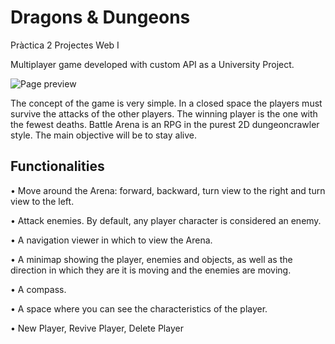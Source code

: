 # Dragons & Dungeons
Pràctica 2 Projectes Web I

Multiplayer game developed with custom API as a University Project. 

![Page preview](https://github.com/VXGamez/P2-PWI/blob/main/introAnimation.gif)

The concept of the game is very simple. In a closed space the players must survive the attacks of the other players. The winning player is the one with the fewest deaths.
Battle Arena is an RPG in the purest 2D dungeoncrawler style. The main objective will be to stay alive.

## Functionalities

• Move around the Arena: forward, backward, turn view to the right and turn view to the left.

• Attack enemies. By default, any player character is considered an enemy.

• A navigation viewer in which to view the Arena.

• A minimap showing the player, enemies and objects, as well as the direction in which they are 
  it is moving and the enemies are moving.

• A compass.

• A space where you can see the characteristics of the player.

• New Player, Revive Player, Delete Player
